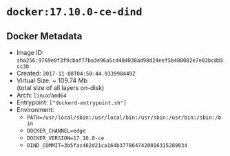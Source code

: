 # `docker:17.10.0-ce-dind`

## Docker Metadata

- Image ID: `sha256:9769e0f3f9cbaf77ba3e96a5cd404038ad98d24eef5b480082e7e03bcdb5cc3b`
- Created: `2017-11-08T04:50:44.933998449Z`
- Virtual Size: ~ 109.74 Mb  
  (total size of all layers on-disk)
- Arch: `linux`/`amd64`
- Entrypoint: `["dockerd-entrypoint.sh"]`
- Environment:
  - `PATH=/usr/local/sbin:/usr/local/bin:/usr/sbin:/usr/bin:/sbin:/bin`
  - `DOCKER_CHANNEL=edge`
  - `DOCKER_VERSION=17.10.0-ce`
  - `DIND_COMMIT=3b5fac462d21ca164b3778647420016315289034`
